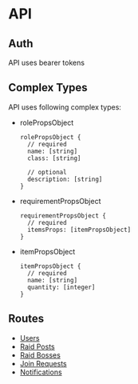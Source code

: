 # API

## Auth

API uses bearer tokens

## Complex Types

API uses following complex types:

- rolePropsObject

  ```
  rolePropsObject {
    // required
    name: [string]
    class: [string]

    // optional
    description: [string]
  }
  ```

- requirementPropsObject

  ```
  requirementPropsObject {
    // required
    itemsProps: [itemPropsObject]
  }
  ```

- itemPropsObject
  ```
  itemPropsObject {
    // required
    name: [string]
    quantity: [integer]
  }
  ```

## Routes

- [Users](users-api.md)
- [Raid Posts](raid-posts-api.md)
- [Raid Bosses](raid-bosses-api.md)
- [Join Requests](join-requests-api.md)
- [Notifications](notifications-api.md)
